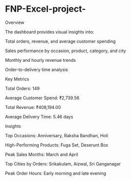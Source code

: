# FNP-Excel-project-
Overview

The dashboard provides visual insights into:

Total orders, revenue, and average customer spending

Sales performance by occasion, product, category, and city

Monthly and hourly revenue trends

Order-to-delivery time analysis

Key Metrics

Total Orders: 149

Average Customer Spend: ₹2,739.56

Total Revenue: ₹408,194.00

Average Delivery Time: 5.46 days

Insights

Top Occasions: Anniversary, Raksha Bandhan, Holi

High-Performing Products: Fuga Set, Deserunt Box

Peak Sales Months: March and April

Top Cities by Orders: Srikakulam, Aizwal, Sri Ganganagar

Peak Order Hours: Early morning and late evening
